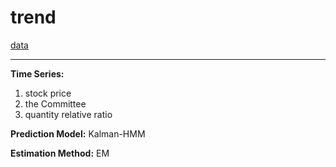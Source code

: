 # trend

[data](http://sebastian.statistics.utoronto.ca/books/algo-and-hf-trading/data/)

---

 

__Time Series:__

1. stock price 
2. the Committee
3. quantity relative ratio

__Prediction Model:__ Kalman-HMM 

__Estimation Method:__ EM
